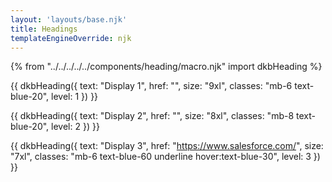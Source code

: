 ```yaml
---
layout: 'layouts/base.njk'
title: Headings
templateEngineOverride: njk
---
```

{% from "../../../../../components/heading/macro.njk" import dkbHeading %}

{{ dkbHeading({
		text: "Display 1",
		href: "",
		size: "9xl",
		classes: "mb-6 text-blue-20",
		level: 1
	})
}}

{{ dkbHeading({
		text: "Display 2",
		href: "",
		size: "8xl",
		classes: "mb-8 text-blue-20",
		level: 2
	})
}}

{{ dkbHeading({
		text: "Display 3",
		href: "https://www.salesforce.com/",
		size: "7xl",
		classes: "mb-6 text-blue-60 underline hover:text-blue-30",
		level: 3
	})
}}